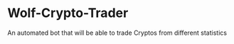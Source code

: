 # Wolf-Crypto-Trader
An automated bot that will be able to trade Cryptos from different statistics 
